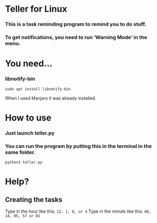 ﻿# Teller for Linux

### This is a task reminding program to remind you to do stuff.

### To get notifications, you need to run ‘Warning Mode’ in the menu.

# You need...

### libnotify-bin

```
sudo apt install libnotify-bin
```

When I used Manjaro it was already installed.

# How to use

### Just launch teller.py

### You can run the program by putting this in the terminal in the same folder.

`python3 teller.py`



# Help?

## Creating the tasks
Type in the hour like this. `12, 1, 8, or 4`
Type in the minute like this. `00, 14, 05, 57 or 01`
